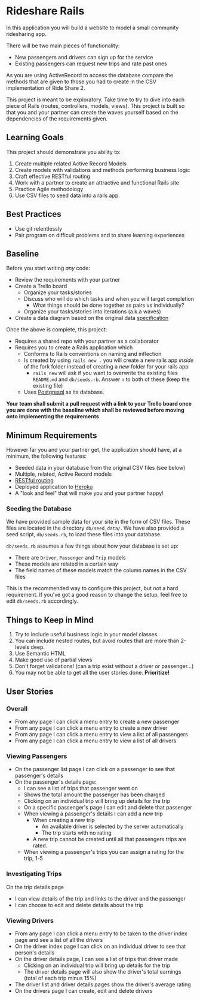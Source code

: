 # Rideshare Rails

In this application you will build a website to model a small community ridesharing app.

There will be two main pieces of functionality:
- New passengers and drivers can sign up for the service
- Existing passengers can request new trips and rate past ones

As you are using ActiveRecord to access the database compare the methods that are given to those you had to create in the CSV implementation of Ride Share 2.

This project is meant to be exploratory. Take time to try to dive into each piece of Rails (routes, controllers, models, views). This project is built so that you and your partner can create the waves yourself based on the dependencies of the requirements given.

## Learning Goals
This project should demonstrate you ability to:
1. Create multiple related Active Record Models
1. Create models with validations and methods performing business logic
1. Craft effective RESTful routing
1. Work with a partner to create an attractive and functional Rails site
1. Practice Agile methodology
1. Use CSV files to seed data into a rails app.


## Best Practices
- Use git relentlessly
- Pair program on difficult problems and to share learning experiences

## Baseline
Before you start writing _any_ code:

- Review the requirements with your partner
- Create a Trello board
  - Organize your tasks/stories
  - Discuss who will do which tasks and when you will target completion
    - What things should be done together as pairs vs individually?
  - Organize your tasks/stories into iterations (a.k.a waves)
- Create a data diagram based on the original data [specification](https://github.com/adagold/ride-share-two)

Once the above is complete, this project:

- Requires a shared repo with your partner as a collaborator
- Requires you to create a Rails application which
  - Conforms to Rails conventions on naming and inflection
  - Is created by using `rails new .` you will create a new rails app _inside_ of the fork folder instead of creating a _new_ folder for your rails app
    - `rails new` will ask if you want to overwrite the existing files `README.md` and `db/seeds.rb`. Answer `n` to both of these (keep the existing file)
  - Uses [Postgresql](https://github.com/Ada-Developers-Academy/textbook-curriculum/blob/master/08-rails/how-to-use-postgres.md) as its database.

**Your team shall submit a pull request with a link to your Trello board once you are done with the baseline which shall be reviewed before moving onto implementing the requirements**

## Minimum Requirements
However far you and your partner get, the application should have, at a minimum, the following features:
- Seeded data in your database from the original CSV files (see below)
- Multiple, related, Active Record models
- [RESTful routing](https://github.com/Ada-Developers-Academy/textbook-curriculum/blob/master/08-rails/mvc-and-restful-routing.md)
- Deployed application to [Heroku](https://github.com/Ada-Developers-Academy/textbook-curriculum/blob/master/00-programming-fundamentals/11-deploying-to-heroku.md)
- A "look and feel" that will make you and your partner happy!

### Seeding the Database

We have provided sample data for your site in the form of CSV files. These files are located in the directory `db/seed_data/`. We have also provided a seed script, `db/seeds.rb`, to load these files into your database.

`db/seeds.rb` assumes a few things about how your database is set up:
- There are `Driver`, `Passenger` and `Trip` models
- These models are related in a certain way
- The field names of these models match the column names in the CSV files

This is the recommended way to configure this project, but not a hard requirement. If you've got a good reason to change the setup, feel free to edit `db/seeds.rb` accordingly.

## Things to Keep in Mind

1. Try to include useful business logic in your model classes.
1. You can include nested routes, but avoid routes that are more than 2-levels deep.
1. Use Semantic HTML
1. Make good use of partial views
1. Don't forget validations! (can a trip exist without a driver or passenger...)
1. You may not be able to get all the user stories done. **Prioritize!**

## User Stories

### Overall
- From any page I can click a menu entry to create a new passenger
- From any page I can click a menu entry to create a new driver
- From any page I can click a menu entry to view a list of all passengers
- From any page I can click a menu entry to view a list of all drivers


### Viewing Passengers

- On the passenger list page I can click on a passenger to see that passenger's details
- On the passenger's details page:
    -  I can see a list of trips that passenger went on
    - Shows the total amount the passenger has been charged
    - Clicking on an individual trip will bring up details for the trip
    - On a specific passenger's page I can edit and delete that passenger
    - When viewing a passenger's details I can add a new trip
    	- When creating a new trip
    		- An available driver is selected by the server automatically
    		- The trip starts with no rating
    	- A new trip cannot be created until all that passengers trips are rated.
    - When viewing a passenger's trips you can assign a rating for the trip, 1-5

### Investigating Trips
On the trip details page
  -  I can view details of the trip and links to the driver and the passenger
  -  I can choose to edit and delete details about the trip

### Viewing Drivers
  - From any page I can click a menu entry to be taken to the driver index page and see a list of all the drivers
  - On the driver index page I can click on an individual driver to see that person's details
  - On the driver details page, I can see a list of trips that driver made
    - Clicking on an individual trip will bring up details for the trip
    - The driver details page will also show the driver's total earnings (total of each trip minus 15%)
  - The driver list and driver details pages show the driver's average rating
  - On the drivers page I can create, edit and delete drivers
